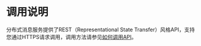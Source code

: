 # 调用说明<a name="ZH-CN_TOPIC_0172518057"></a>

分布式消息服务提供了REST（Representational State Transfer）风格API，支持您通过HTTPS请求调用，调用方法请参见[如何调用API](如何调用API.md#ZH-CN_TOPIC_0172518062)。

